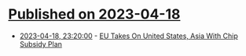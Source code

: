 # [Published on 2023-04-18](index.md)

* [2023-04-18, 23:20:00](https://yro.slashdot.org/story/23/04/18/2115203/eu-takes-on-united-states-asia-with-chip-subsidy-plan?utm_source=rss1.0mainlinkanon&utm_medium=feed) - [EU Takes On United States, Asia With Chip Subsidy Plan](https://yro.slashdot.org/story/23/04/18/2115203/eu-takes-on-united-states-asia-with-chip-subsidy-plan?utm_source=rss1.0mainlinkanon&utm_medium=feed)
